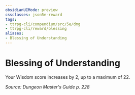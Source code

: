 ```yaml
---
obsidianUIMode: preview
cssclasses: json5e-reward
tags:
- ttrpg-cli/compendium/src/5e/dmg
- ttrpg-cli/reward/blessing
aliases:
- Blessing of Understanding
---
```

# Blessing of Understanding

Your Wisdom score increases by 2, up to a maximum of 22.

*Source: Dungeon Master's Guide p. 228*